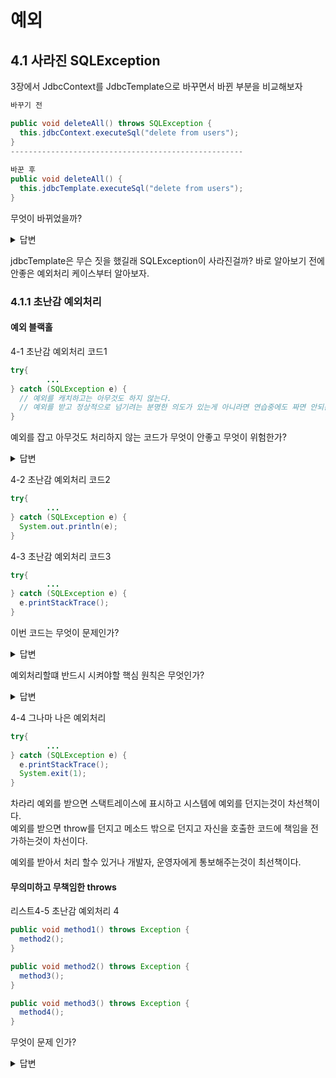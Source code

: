 # 예외

## 4.1 사라진 SQLException

3장에서 JdbcContext를 JdbcTemplate으로 바꾸면서 바뀐 부분을 비교해보자 
```java
바꾸기 전

public void deleteAll() throws SQLException {
  this.jdbcContext.executeSql("delete from users");
}
----------------------------------------------------
        
바꾼 후
public void deleteAll() {
  this.jdbcTemplate.executeSql("delete from users");
}
```
무엇이 바뀌었을까? 
<details>
<summary>답변</summary>

---
throws SQLException가 사라졌다.

---

</details>

jdbcTemplate은 무슨 짓을 했길래 SQLException이 사라진걸까? 바로 알아보기 전에 안좋은 예외처리 케이스부터 알아보자.

### 4.1.1 초난감 예외처리

#### 예외 블랙홀 

4-1 초난감 예외처리 코드1
```java
try{
        ... 
} catch (SQLException e) { 
  // 예외를 캐치하고는 아무것도 하지 않는다.
  // 예외를 받고 정상적으로 넘기려는 분명한 의도가 있는게 아니라면 연습중에도 짜면 안되는 코드이다.
}
```
예외를 잡고 아무것도 처리하지 않는 코드가 무엇이 안좋고 무엇이 위험한가?
<details>
<summary>답변</summary>

---
예외를 무시하고 계속 진행해버리면 예외가 발생한 곳 이외에 다른곳에서 문제가 생길 수 있다. </br>
어떤 기능이 제대로 동작하지 않거나 리소스나 메모리가 부족할 수도 있다.  </br>
그 이외에 전혀 예상하지 못한곳에서 에러가 발생할 수도 있다.  </br>
이렇게 되면 근본적인 원인을 찾기도 어렵고 만약 찾지 못하면 다른곳에서 원인을 찾고 고치는데 많은 시간을 사용하게 될 것이다. </br>
(떄문에 연습중에라도 습관이 생길 수 있으니 그렇게 만들지 말자) </br>

---
</details>

4-2 초난감 예외처리 코드2
```java
try{
        ... 
} catch (SQLException e) { 
  System.out.println(e);
}
```

4-3 초난감 예외처리 코드3
```java
try{
        ... 
} catch (SQLException e) { 
  e.printStackTrace();
}
```

이번 코드는 무엇이 문제인가?
<details>
<summary>답변</summary>

---

개발중에는 IDE 콘솔이나 서버 실행창에 이 메시지가 보일 순 있지만 다른 로그에 묻혀 놓치기도 쉽상이다. </br>
운영 서버에서는 로그를 모니터링하고 있지 않을테니 엄청나게 큰 폭탄이 될 수 있다.

---
</details>

예외처리할떄 반드시 시켜야할 핵심 원칙은 무엇인가?
<details>
<summary>답변</summary>

---

**모든 예외는 적절하게 복구되든지 아니면 작업을 중단시키고 운영자 또는 개발자에게 분명하게 통보돼야 한다.**

---
</details>


4-4 그나마 나은 예외처리
```java
try{
        ... 
} catch (SQLException e) { 
  e.printStackTrace();
  System.exit(1);
}
```
차라리 예외를 받으면 스택트레이스에 표시하고 시스템에 예외를 던지는것이 차선책이다. </br>
예외를 받으면 throw를 던지고 메소드 밖으로 던지고 자신을 호출한 코드에 책임을 전가하는것이 차선이다.

예외를 받아서 처리 할수 있거나 개발자, 운영자에게 통보해주는것이 최선책이다.

#### 무의미하고 무책임한 throws

리스트4-5 초난감 예외처리 4

```java
public void method1() throws Exception {
  method2();
}

public void method2() throws Exception {
  method3();
}

public void method3() throws Exception {
  method4();
}
```
무엇이 문제 인가? 
<details>
<summary>답변</summary>

---
내가 사용하려는 메소드가 throws Exception이 붙여있으면 메소드에서 어떤 에러가 발생하는지 자세한 정보를 받을 수 없다. </br>
실제로 실행중에 어떤 예외가 발생하는지? 아니면 습관적으로 예외처리를 해둔것인지? 알 수가 없다. </br>
이런 메소드를 사용하면 나또한 throws Exception을 붙여야한다. 그러면서 예외처리 할 기회가 박탈된다. </br>

예외를 무시하는 코드도 정말 나쁜 코드지만 이렇게 예외를 뭉뜨그리는 코드도 정말 나쁜 코드이다.

---
</details>
